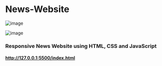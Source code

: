 # News-Website

![image](https://aniketshah2002.github.io/news.github.io/)

![image](https://drive.google.com/file/d/1C3iNYQuKUZ3urPw9nw2CmWuNvg7IIcv6/view?usp=share_link)

### Responsive News Website using HTML, CSS and JavaScript

#### http://127.0.0.1:5500/index.html
